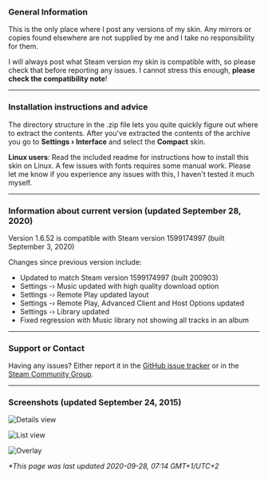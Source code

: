 ### General Information
This is the only place where I post any versions of my skin. Any mirrors or copies found elsewhere are not supplied by me and I take no responsibility for them.

I will always post what Steam version my skin is compatible with, so please check that before reporting any issues. I cannot stress this enough, **please check the compatibility note**!

***

### Installation instructions and advice
The directory structure in the .zip file lets you quite quickly figure out where to extract the contents. After you've extracted the contents of the archive you go to **Settings › Interface** and select the **Compact** skin.

**Linux users**: Read the included readme for instructions how to install this skin on Linux. 
A few issues with fonts requires some manual work. Please let me know if you experience any issues with this, I haven't tested it much myself.

***

### Information about current version (updated September 28, 2020)
Version 1.6.52 is compatible with Steam version 1599174997 (built September 3, 2020)

Changes since previous version include:<br>
* Updated to match Steam version 1599174997 (built 200903)<br>
* Settings -› Music updated with high quality download option<br>
* Settings -› Remote Play updated layout<br>
* Settings -› Remote Play, Advanced Client and Host Options updated<br>
* Settings -› Library updated<br>
* Fixed regression with Music library not showing all tracks in an album<br>

***

### Support or Contact
Having any issues? Either report it in the [GitHub issue tracker](https://github.com/badanka/Compact/issues) or in the [Steam Community Group](https://steamcommunity.com/groups/SteamCompact).

***

### Screenshots (updated September 24, 2015)
![Details view](http://i.imgur.com/yftqsMA.png)

![List view](http://i.imgur.com/wLCgu9J.png)

![Overlay](http://i.imgur.com/vqrnNmr.png)


_*This page was last updated 2020-09-28, 07:14 GMT+1/UTC+2_
